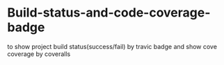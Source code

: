 # Build-status-and-code-coverage-badge 

to show project build status(success/fail) by travic badge and show cove coverage by coveralls
